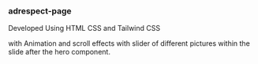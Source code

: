 ### adrespect-page

Developed Using HTML CSS and Tailwind CSS

with Animation and scroll effects with slider of different pictures within the slide after the hero component.